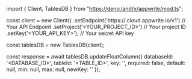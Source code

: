 import { Client, TablesDB } from "https://deno.land/x/appwrite/mod.ts";

const client = new Client()
    .setEndpoint('https://<REGION>.cloud.appwrite.io/v1') // Your API Endpoint
    .setProject('<YOUR_PROJECT_ID>') // Your project ID
    .setKey('<YOUR_API_KEY>'); // Your secret API key

const tablesDB = new TablesDB(client);

const response = await tablesDB.updateFloatColumn({
    databaseId: '<DATABASE_ID>',
    tableId: '<TABLE_ID>',
    key: '',
    required: false,
    default: null,
    min: null,
    max: null,
    newKey: ''
});
